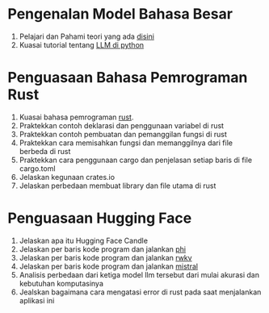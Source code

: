 # Pengenalan Model Bahasa Besar

1. Pelajari dan Pahami teori yang ada [disini](https://rpradeepmenon.medium.com/introduction-to-large-language-models-and-the-transformer-architecture-534408ed7e61)
2. Kuasai tutorial tentang [LLM di python](https://huggingface.co/docs/transformers/llm_tutorial)

# Penguasaan Bahasa Pemrograman Rust
1. Kuasai bahasa pemrograman [rust](https://www.tutorialspoint.com/rust/rust_quick_guide.htm). 
2. Praktekkan contoh deklarasi dan penggunaan variabel di rust
3. Praktekkan contoh pembuatan dan pemanggilan fungsi di rust
4. Praktekkan cara memisahkan fungsi dan memanggilnya dari file berbeda di rust
5. Praktekkan cara penggunaan cargo dan penjelasan setiap baris di file cargo.toml
6. Jelaskan kegunaan crates.io
7. Jelaskan perbedaan membuat library dan file utama di rust


# Penguasaan Hugging Face

1. Jelaskan apa itu Hugging Face Candle
2. Jelaskan per baris kode program dan jalankan [phi](https://github.com/mymyid/phi)
3. Jelaskan per baris kode program dan jalankan [rwkv](https://github.com/mymyid/rwkv)
4. Jelaskan per baris kode program dan jalankan [mistral](https://github.com/mymyid/mistral)
5. Analisis perbedaan dari ketiga model llm tersebut dari mulai akurasi dan kebutuhan komputasinya
6. Jealskan bagaimana cara mengatasi error di rust pada saat menjalankan aplikasi ini
